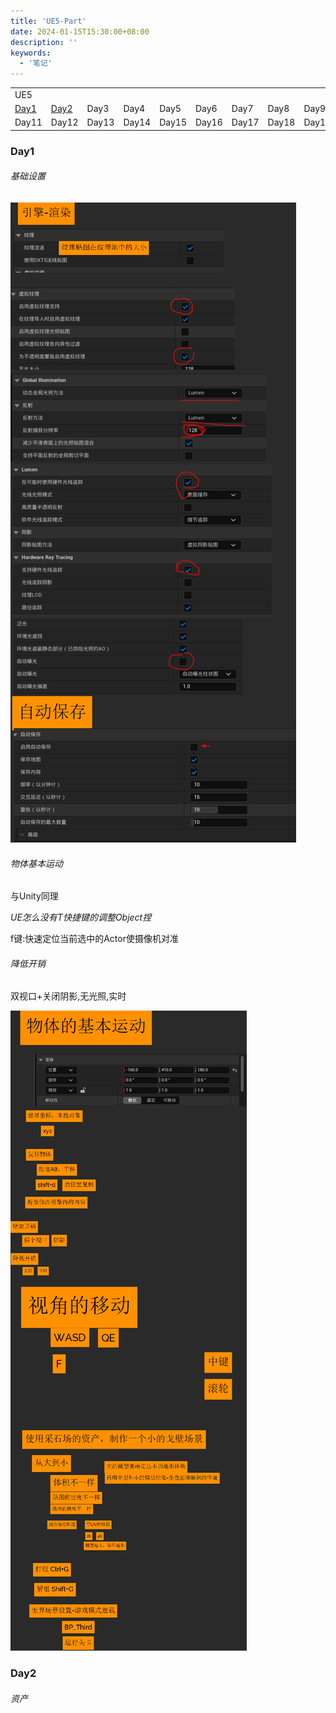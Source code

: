 ```yaml
---
title: 'UE5-Part'
date: 2024-01-15T15:30:00+08:00
description: ''
keywords:
  - '笔记'
---
```


<table>
    <tr>
        <td colspan="10">UE5</td>
    </tr>
    <tr>
        <td><a href="./#Day1">Day1</a></td>
        <td><a href="./#Day2">Day2</a></td>
        <td>Day3</td>
        <td>Day4</td>
        <td>Day5</td>
        <td>Day6</td>
        <td>Day7</td>
        <td>Day8</td>
        <td>Day9</td>
        <td>Day10</td>
    </tr>
    <tr>
        <td>Day11</td>
        <td>Day12</td>
        <td>Day13</td>
        <td>Day14</td>
        <td>Day15</td>
        <td>Day16</td>
        <td>Day17</td>
        <td>Day18</td>
        <td>Day19</td>
        <td>Day20</td>
    </tr>
</table>

<!--more-->

### Day1

<div id="Day1"></div>

###### 基础设置

![](day1-01.png)

###### 物体基本运动

与Unity同理

*UE怎么没有T快捷键的调整Object捏*

f键:快速定位当前选中的Actor使摄像机对准

###### 降低开销

双视口+关闭阴影,无光照,实时

![](day1-02.png)

### Day2

<div id="Day2"></div>

###### 资产


